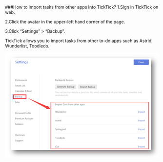 ###How to import tasks from other apps into TickTick?
1.Sign in TickTick on web.

2.Click the avatar in the upper-left hand corner of the page.

3.Click “Settings” > “Backup”.

TickTick allows you to import tasks from other to-do apps such as Astrid, Wunderlist, Toodledo.

![](../images/web2-importother.png)
